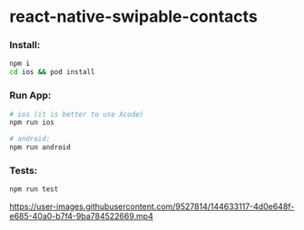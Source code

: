 # react-native-swipable-contacts

### Install:
```sh
npm i
cd ios && pod install
```

### Run App:

```sh
# ios (it is better to use Xcode)
npm run ios 

# android:
npm run android
```

### Tests:

```sh
npm run test 
```

https://user-images.githubusercontent.com/9527814/144633117-4d0e648f-e685-40a0-b7f4-9ba784522669.mp4

